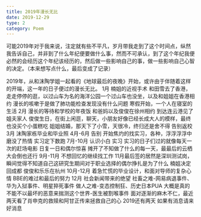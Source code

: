 ```yaml
---
title: 2019年漫长无比
date: 2019-12-29
type: 2
category: Poem 
---
```


可能2019年对于我来说，注定就有些不平凡，岁月带我走到了这个时间点，纵然我告诉自己，并非到了什么年纪便要做什么事，然而不可承认，到了这个年纪我便必然的会经历这个年纪该经历的，然后做一些影响自己的事，做一些影响自己心智的决定。（本来想写点什么，最后变成了记录）

2019年，从和沫陶学姐一起看的《地球最后的夜晚》开始，或许由于伴随着这样的开端，这一年的日子便过的漫长无比。
1月
楠姐的近视手术
和田雪去了香港，走走停停的逛，以过山车为名的海洋公园一个过山车也没坐，以及和姐姐在香港相约
漫长的咳嗽于是做了肺功能检查发现没有什么问题
寒假开始，一个人在寝室的生活
2月
漫长的等待和学校的年夜饭
和爸妈以及俊俊在徐州相约
到达连云港见了姐夫家人
俊俊生日，在街上闲逛，聊天，小朋友好像已经长成大人的模样，最终也没买个小蛋糕吃
姐姐结婚，那天下了小雪，天很冷，终归还是舍不得
告别返校
3月
沫陶家栋毕业和毕业照
4月-6月
告别
开始焦灼的找实习，各种，浮浮浮浮中磨没了热情
实习定下数跑
7月-10月
认识小白
实习
实习的日子们过的就像每天一次的赶场电影
日复一日和偶尔惊喜
摊开了不知做了什么的每一天，最最后的云栖大会倒也还行
9月-11月
不想回忆的继续找工作
11月最后签的居然是深圳测试岗，瞬间觉得不知道自己这研究生期间对于职业选择的偶尔挣扎是为了什么
楠姐决定回成都 俊俊和乐乐在杭州
10月-12月
着急忙慌的毕业设计，和面对导师的复杂心情
BBE的难过和最后的努力
12月
社会新闻带来的绝望
社畜之难-网易病退事件、华为入狱事件、明星猝死事件
做人之难-变态控制狂、历史日本PUA
大概是真的不能不以最坏的恶意来揣测这个世界-医生被割喉事件
面对逐渐的麻木不仁，最近两天看了肖申克的救赎和阿甘正传来拯救自己的心
2019还有两天
如果有消息请来好消息
